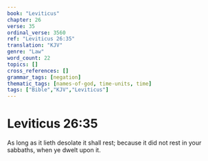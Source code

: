 ```yaml
---
book: "Leviticus"
chapter: 26
verse: 35
ordinal_verse: 3560
ref: "Leviticus 26:35"
translation: "KJV"
genre: "Law"
word_count: 22
topics: []
cross_references: []
grammar_tags: [negation]
thematic_tags: [names-of-god, time-units, time]
tags: ["Bible","KJV","Leviticus"]
---
```


# Leviticus 26:35

As long as it lieth desolate it shall rest; because it did not rest in your sabbaths, when ye dwelt upon it.

